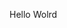 Hello Wolrd
















































































































































































































































































































































































































































































































































































































































































































































































































































































































































































































































































































































































































































































































































































































































































































































































































































































































































































































































































































































































































































































































































































































































































































































































































































































































































































































































































































































































































































































































































































































































































































































































































































































































































































































































































































































































































































































































